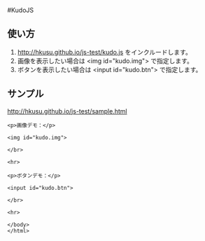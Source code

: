 #KudoJS

## 使い方

1. http://hkusu.github.io/js-test/kudo.js をインクルードします。
2. 画像を表示したい場合は \<img id="kudo.img"\> で指定します。
3. ボタンを表示したい場合は \<input id="kudo.btn"\> で指定します。

## サンプル

http://hkusu.github.io/js-test/sample.html
    <!DOCTYPE HTML PUBLIC "-//W3C//DTD HTML 3.2//EN">
    <html>
    <head>
    <meta http-equiv="Content-Type" content="text/html; charset=UTF-8">
    <script type="text/javascript" src="http://hkusu.github.io/js-test/kudo.js"></script>
    </head>
    <body>
    
    <p>画像デモ：</p>
    
    <img id="kudo.img">
    
    </br>
    
    <hr>
    
    <p>ボタンデモ：</p>
    
    <input id="kudo.btn">
    
    </br>
    
    <hr>
    
    </body>
    </html>
